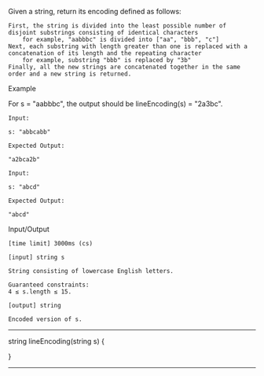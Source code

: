 Given a string, return its encoding defined as follows:

    First, the string is divided into the least possible number of disjoint substrings consisting of identical characters
        for example, "aabbbc" is divided into ["aa", "bbb", "c"]
    Next, each substring with length greater than one is replaced with a concatenation of its length and the repeating character
        for example, substring "bbb" is replaced by "3b"
    Finally, all the new strings are concatenated together in the same order and a new string is returned.

Example

For s = "aabbbc", the output should be
lineEncoding(s) = "2a3bc".

    Input:

    s: "abbcabb"

    Expected Output:

    "a2bca2b"

    Input:

    s: "abcd"

    Expected Output:

    "abcd"

Input/Output

    [time limit] 3000ms (cs)

    [input] string s

    String consisting of lowercase English letters.

    Guaranteed constraints:
    4 ≤ s.length ≤ 15.

    [output] string

    Encoded version of s.

********************************************************
string lineEncoding(string s) {

 

}
********************************************************

